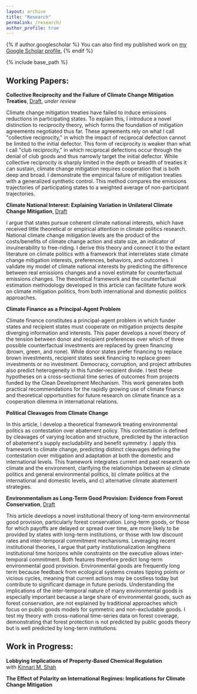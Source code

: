 ```yaml
---
layout: archive
title: "Research"
permalink: /research/
author_profile: true
---
```


{% if author.googlescholar %}
  You can also find my published work on <u><a href="{{author.googlescholar}}">my Google Scholar profile</a>.</u>
{% endif %}

{% include base_path %}



## Working Papers:



**Collective Reciprocity and the Failure of Climate Change Mitigation Treaties**,
[Draft](http://sam-houskeeper.github.io/files/Papers/Collective_Reciprocity.pdf),
*under review*
<!-- status in italics, draft link, appendix link -->
<!--  draft links like this [Available here](http://sam-houskeeper.github.io/files/CV_10_2023.pdf) -->

Climate change mitigation treaties have failed to induce emissions reductions in participating states. To explain this, I introduce a novel distinction to reciprocity theory, which forms the foundation of mitigation agreements negotiated thus far. These agreements rely on what I call "collective reciprocity," in which the impact of reciprocal defection cannot be limited to the initial defector. This form of reciprocity is weaker than what I call "club reciprocity," in which reciprocal defections occur through the denial of club goods and thus narrowly target the initial defector. While collective reciprocity is sharply limited in the depth or breadth of treaties it can sustain, climate change mitigation requires cooperation that is both deep and broad. I demonstrate the empirical failure of mitigation treaties with a generalized synthetic control. This method compares the emissions trajectories of participating states to a weighted average of non-participant trajectories.



**Climate National Interest: Explaining Variation in Unilateral Climate Change Mitigation**,
[Draft](http://sam-houskeeper.github.io/files/Papers/Houskeeper_Climate_National_Interest.pdf)
<!-- status in italics, draft link, appendix link -->
<!--  draft links like this [Available here](http://sam-houskeeper.github.io/files/CV_10_2023.pdf) -->

I argue that states pursue coherent climate national interests, which have received little theoretical or empirical attention in climate politics research. National climate change mitigation levels are the product of the costs/benefits of climate change action and state size, an indicator of invulnerability to free-riding. I derive this theory and connect it to the extant literature on climate politics with a framework that interrelates state climate change mitigation interests, preferences, behaviors, and outcomes. I validate my model of climate national interests by predicting the difference between real emissions changes and a novel estimate for counterfactual emissions changes. The theoretical framework and the counterfactual estimation methodology developed in this article can facilitate future work on climate mitigation politics, from both international and domestic politics approaches.



**Climate Finance as a Principal-Agent Problem**
<!-- status in italics, draft link, appendix link -->
<!--  draft links like this [Available here](http://sam-houskeeper.github.io/files/CV_10_2023.pdf) -->

Climate finance constitutes a principal-agent problem in which funder states and recipient states must cooperate on mitigation projects despite diverging information and interests. This paper develops a novel theory of the tension between donor and recipient preferences over which of three possible counterfactual investments are replaced by green financing (brown, green, and none). While donor states prefer financing to replace brown investments, recipient states seek financing to replace green investments or no investment. Democracy, corruption, and project attributes also predict heterogeneity in this funder-recipient divide. I test these hypotheses on a cross-sectional time series of outcomes from projects funded by the Clean Development Mechanism. This work generates both practical recommendations for the rapidly growing use of climate finance and theoretical opportunities for future research on climate finance as a cooperation dilemma in international relations.



**Political Cleavages from Climate Change**

In this article, I develop a theoretical framework treating environmental politics as contestation over abatement policy. This contestation is defined by cleavages of varying location and structure, predicted by the interaction of abatement's supply excludability and benefit symmetry. I apply this framework to climate change, predicting distinct cleavages defining the contestation over mitigation and adaptation at both the domestic and international levels. This framework integrates current and past research on climate and the environment, clarifying the relationships between a) climate politics and general environmental politics, b) climate politics at the international and domestic levels, and c) alternative climate abatement strategies.



**Environmentalism as Long-Term Good Provision: Evidence from Forest Conservation**,
[Draft](http://sam-houskeeper.github.io/files/Papers/Environmentalism_as_Long_Term_Good_Provision__Evidence_from_Forest_Conservation_Draft.pdf)
<!-- status in italics, draft link, appendix link -->
<!--  draft links like this [Available here](http://sam-houskeeper.github.io/files/CV_10_2023.pdf) -->

This article develops a novel institutional theory of long-term environmental good provision, particularly forest conservation. Long-term goods, or those for which payoffs are delayed or spread over time, are more likely to be provided by states with long-term institutions, or those with low discount rates and inter-temporal commitment mechanisms. Leveraging recent institutional theories, I argue that party institutionalization lengthens institutional time horizons while constraints on the executive allows inter-temporal commitment. Both features therefore predict long-term environmental good provision. Environmental goods are frequently long term because feedback from ecological systems creates tipping points or vicious cycles, meaning that current actions may be costless today but contribute to significant damage in future periods. Understanding the implications of the inter-temporal nature of many environmental goods is especially important because a large share of environmental goods, such as forest conservation, are not explained by traditional approaches which focus on public goods models for symmetric and non-excludable goods. I test my theory with cross-national time-series data on forest coverage, demonstrating that forest protection is not predicted by public goods theory but is well predicted by long-term institutions.



## Work in Progress:



**Lobbying Implications of Property-Based Chemical Regulation**
<br> with [Kinnari M. Shah](https://www.kinnarimshah.com)



**The Effect of Polarity on International Regimes: Implications for Climate Change Mitigation**
